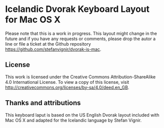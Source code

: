 # Icelandic Dvorak Keyboard Layout for Mac OS X

Please note that this is a work in progress. This layout might change in the future and if you have any requests or comments, please drop the autor a line or file a ticket at the Github repository https://github.com/stefanvignir/dvorak-is-mac.

## License
This work is licensed under the Creative Commons Attribution-ShareAlike 4.0 International License. To view a copy of this license, visit http://creativecommons.org/licenses/by-sa/4.0/deed.en_GB.

## Thanks and attributions
This keyboard laput is based on the US English Dvorak layout included with Mac OS X and adapted for the Icelandic language by Stefan Vignir.
